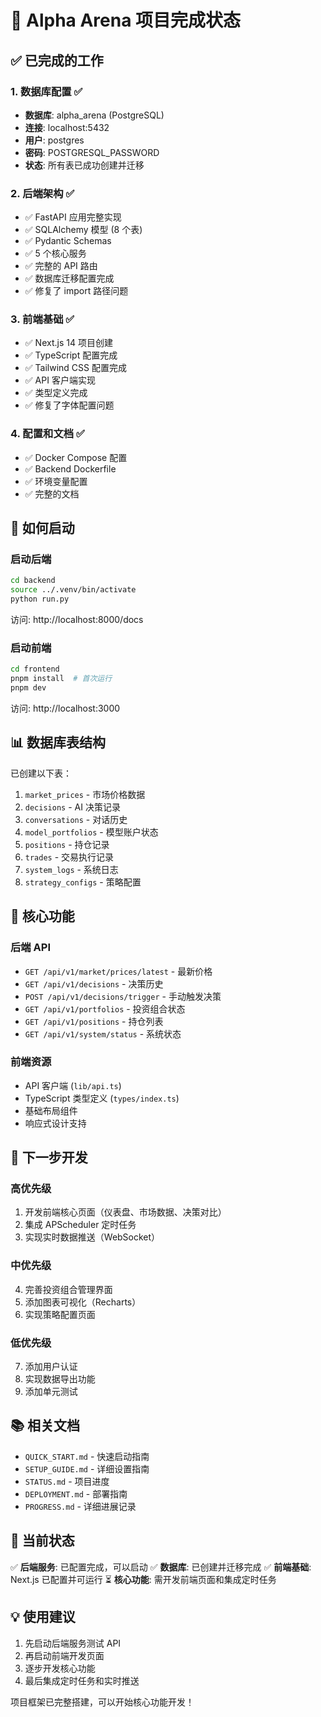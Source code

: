 # 🎉 Alpha Arena 项目完成状态

## ✅ 已完成的工作

### 1. 数据库配置 ✅
- **数据库**: alpha_arena (PostgreSQL)
- **连接**: localhost:5432
- **用户**: postgres
- **密码**: POSTGRESQL_PASSWORD
- **状态**: 所有表已成功创建并迁移

### 2. 后端架构 ✅
- ✅ FastAPI 应用完整实现
- ✅ SQLAlchemy 模型 (8 个表)
- ✅ Pydantic Schemas
- ✅ 5 个核心服务
- ✅ 完整的 API 路由
- ✅ 数据库迁移配置完成
- ✅ 修复了 import 路径问题

### 3. 前端基础 ✅
- ✅ Next.js 14 项目创建
- ✅ TypeScript 配置完成
- ✅ Tailwind CSS 配置完成
- ✅ API 客户端实现
- ✅ 类型定义完成
- ✅ 修复了字体配置问题

### 4. 配置和文档 ✅
- ✅ Docker Compose 配置
- ✅ Backend Dockerfile
- ✅ 环境变量配置
- ✅ 完整的文档

## 🚀 如何启动

### 启动后端

```bash
cd backend
source ../.venv/bin/activate
python run.py
```

访问: http://localhost:8000/docs

### 启动前端

```bash
cd frontend
pnpm install  # 首次运行
pnpm dev
```

访问: http://localhost:3000

## 📊 数据库表结构

已创建以下表：
1. `market_prices` - 市场价格数据
2. `decisions` - AI 决策记录
3. `conversations` - 对话历史
4. `model_portfolios` - 模型账户状态
5. `positions` - 持仓记录
6. `trades` - 交易执行记录
7. `system_logs` - 系统日志
8. `strategy_configs` - 策略配置

## 🔧 核心功能

### 后端 API

- `GET /api/v1/market/prices/latest` - 最新价格
- `GET /api/v1/decisions` - 决策历史
- `POST /api/v1/decisions/trigger` - 手动触发决策
- `GET /api/v1/portfolios` - 投资组合状态
- `GET /api/v1/positions` - 持仓列表
- `GET /api/v1/system/status` - 系统状态

### 前端资源

- API 客户端 (`lib/api.ts`)
- TypeScript 类型定义 (`types/index.ts`)
- 基础布局组件
- 响应式设计支持

## 📝 下一步开发

### 高优先级
1. 开发前端核心页面（仪表盘、市场数据、决策对比）
2. 集成 APScheduler 定时任务
3. 实现实时数据推送（WebSocket）

### 中优先级
4. 完善投资组合管理界面
5. 添加图表可视化（Recharts）
6. 实现策略配置页面

### 低优先级
7. 添加用户认证
8. 实现数据导出功能
9. 添加单元测试

## 📚 相关文档

- `QUICK_START.md` - 快速启动指南
- `SETUP_GUIDE.md` - 详细设置指南
- `STATUS.md` - 项目进度
- `DEPLOYMENT.md` - 部署指南
- `PROGRESS.md` - 详细进展记录

## 🎯 当前状态

✅ **后端服务**: 已配置完成，可以启动
✅ **数据库**: 已创建并迁移完成
✅ **前端基础**: Next.js 已配置并可运行
⏳ **核心功能**: 需开发前端页面和集成定时任务

## 💡 使用建议

1. 先启动后端服务测试 API
2. 再启动前端开发页面
3. 逐步开发核心功能
4. 最后集成定时任务和实时推送

项目框架已完整搭建，可以开始核心功能开发！

